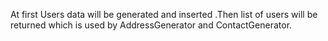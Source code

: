 
At first Users data will be generated and inserted .Then list of users will be returned
which is used by AddressGenerator and ContactGenerator.

